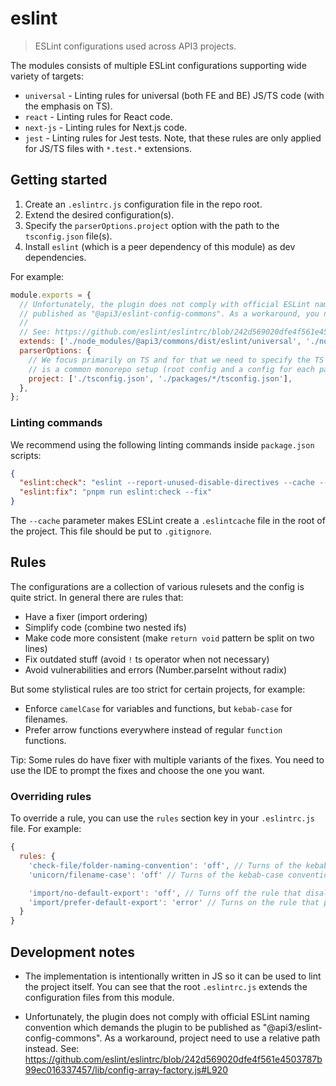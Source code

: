 # eslint

> ESLint configurations used across API3 projects.

The modules consists of multiple ESLint configurations supporting wide variety of targets:

- `universal` - Linting rules for universal (both FE and BE) JS/TS code (with the emphasis on TS).
- `react` - Linting rules for React code.
- `next-js` - Linting rules for Next.js code.
- `jest` - Linting rules for Jest tests. Note, that these rules are only applied for JS/TS files with `*.test.*`
  extensions.

## Getting started

1. Create an `.eslintrc.js` configuration file in the repo root.
2. Extend the desired configuration(s).
3. Specify the `parserOptions.project` option with the path to the `tsconfig.json` file(s).
4. Install `eslint` (which is a peer dependency of this module) as dev dependencies.

For example:

```js
module.exports = {
  // Unfortunately, the plugin does not comply with official ESLint naming convention which demands the plugin to be
  // published as "@api3/eslint-config-commons". As a workaround, you need to use a relative path instead.
  //
  // See: https://github.com/eslint/eslintrc/blob/242d569020dfe4f561e4503787b99ec016337457/lib/config-array-factory.js#L920
  extends: ['./node_modules/@api3/commons/dist/eslint/universal', './node_modules/@api3/commons/dist/eslint/jest'],
  parserOptions: {
    // We focus primarily on TS and for that we need to specify the TS configs which is project specific. The following
    // is a common monorepo setup (root config and a config for each package).
    project: ['./tsconfig.json', './packages/*/tsconfig.json'],
  },
};
```

### Linting commands

We recommend using the following linting commands inside `package.json` scripts:

```json
{
  "eslint:check": "eslint --report-unused-disable-directives --cache --ext js,ts,tsx,jsx . --max-warnings 0",
  "eslint:fix": "pnpm run eslint:check --fix"
}
```

The `--cache` parameter makes ESLint create a `.eslintcache` file in the root of the project. This file should be put to
`.gitignore`.

## Rules

The configurations are a collection of various rulesets and the config is quite strict. In general there are rules that:

- Have a fixer (import ordering)
- Simplify code (combine two nested ifs)
- Make code more consistent (make `return void` pattern be split on two lines)
- Fix outdated stuff (avoid `!` ts operator when not necessary)
- Avoid vulnerabilities and errors (Number.parseInt without radix)

But some stylistical rules are too strict for certain projects, for example:

- Enforce `camelCase` for variables and functions, but `kebab-case` for filenames.
- Prefer arrow functions everywhere instead of regular `function` functions.

Tip: Some rules do have fixer with multiple variants of the fixes. You need to use the IDE to prompt the fixes and
choose the one you want.

### Overriding rules

To override a rule, you can use the `rules` section key in your `.eslintrc.js` file. For example:

```js
{
  rules: {
    'check-file/folder-naming-convention': 'off', // Turns of the kebab-case convention for folder names.
    'unicorn/filename-case': 'off' // Turns of the kebab-case convention for filenames.

    'import/no-default-export': 'off', // Turns off the rule that disallows default exports.
    'import/prefer-default-export': 'error' // Turns on the rule that prefers default exports.
  }
}
```

## Development notes

- The implementation is intentionally written in JS so it can be used to lint the project itself. You can see that the
  root `.eslintrc.js` extends the configuration files from this module.

- Unfortunately, the plugin does not comply with official ESLint naming convention which demands the plugin to be
  published as "@api3/eslint-config-commons". As a workaround, project need to use a relative path instead. See:
  https://github.com/eslint/eslintrc/blob/242d569020dfe4f561e4503787b99ec016337457/lib/config-array-factory.js#L920
